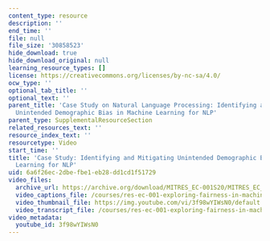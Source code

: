 ```yaml
---
content_type: resource
description: ''
end_time: ''
file: null
file_size: '30858523'
hide_download: true
hide_download_original: null
learning_resource_types: []
license: https://creativecommons.org/licenses/by-nc-sa/4.0/
ocw_type: ''
optional_tab_title: ''
optional_text: ''
parent_title: 'Case Study on Natural Language Processing: Identifying and Mitigating
  Unintended Demographic Bias in Machine Learning for NLP'
parent_type: SupplementalResourceSection
related_resources_text: ''
resource_index_text: ''
resourcetype: Video
start_time: ''
title: 'Case Study: Identifying and Mitigating Unintended Demographic Bias in Machine
  Learning for NLP'
uid: 6a6f26ec-2dbe-fbe1-eb28-dd1cd1f51729
video_files:
  archive_url: https://archive.org/download/MITRES_EC-001S20/MITRES_EC_001S20_video11_300k.mp4
  video_captions_file: /courses/res-ec-001-exploring-fairness-in-machine-learning-for-international-development-spring-2020/b95147244da75985b6418732e5a6ab7c_3f98wYIWsN0.vtt
  video_thumbnail_file: https://img.youtube.com/vi/3f98wYIWsN0/default.jpg
  video_transcript_file: /courses/res-ec-001-exploring-fairness-in-machine-learning-for-international-development-spring-2020/120f36a47043ba95594e59aac0df1874_3f98wYIWsN0.pdf
video_metadata:
  youtube_id: 3f98wYIWsN0
---
```

